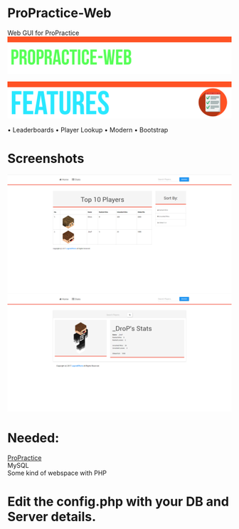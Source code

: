 # ProPractice-Web
Web GUI for ProPractice
![Banner](https://raw.githubusercontent.com/LegendEffects/ProPractice-Web/additions/Main.png)

![Banner](https://raw.githubusercontent.com/LegendEffects/ProPractice-Web/additions/Feature.png)

• Leaderboards
• Player Lookup
• Modern
• Bootstrap


# Screenshots
![Banner](https://raw.githubusercontent.com/LegendEffects/ProPractice-Web/additions/Leaderboard.png)
<br />
![Banner](https://raw.githubusercontent.com/LegendEffects/ProPractice-Web/additions/lookup.png)

# Needed:
[ProPractice](https://www.spigotmc.org/resources/propractice-4-mysql-queueing-scoreboard-builduhc-combo-parties-party-events.27303/)
<br />
MySQL
<br />
Some kind of webspace with PHP

# Edit the config.php with your DB and Server details.
